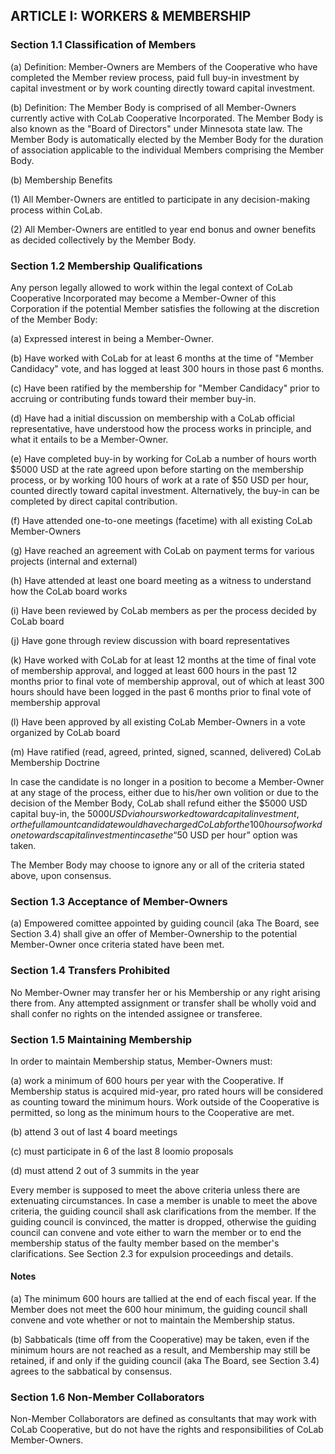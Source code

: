 ## ARTICLE I:  WORKERS & MEMBERSHIP

### Section 1.1  Classification of Members

(a) Definition: Member-Owners are Members of the Cooperative
who have completed the Member review process, paid full
buy-in investment by capital investment or by work counting
directly toward capital investment.

(b) Definition: The Member Body is comprised of all
Member-Owners currently active with CoLab Cooperative
Incorporated. The Member Body is also known as the "Board of
Directors" under Minnesota state law. The Member Body is
automatically elected by the Member Body for the duration of
association applicable to the individual Members comprising
the Member Body.

(b) Membership Benefits

  (1) All Member-Owners are entitled to participate in any
      decision-making process within CoLab.

  (2) All Member-Owners are entitled to year end bonus and
      owner benefits as decided collectively by the
      Member Body.

### Section 1.2  Membership Qualifications

Any person legally allowed to work within the legal context
of CoLab Cooperative Incorporated may become a Member-Owner
of this Corporation if the potential Member satisfies the
following at the discretion of the Member Body:

(a) Expressed interest in being a Member-Owner.

(b) Have worked with CoLab for at least 6 months at the time
    of "Member Candidacy" vote, and has logged at least 300
    hours in those past 6 months.
    
(c) Have been ratified by the membership for "Member Candidacy" 
    prior to accruing or contributing funds toward their member 
    buy-in.

(d) Have had a initial discussion on membership with a CoLab
    official representative, have understood how the process
    works in principle, and what it entails to be a
    Member-Owner.

(e) Have completed buy-in by working for CoLab a number of
    hours worth $5000 USD at the rate agreed upon before
    starting on the membership process, or by working 100
    hours of work at a rate of $50 USD per hour, counted
    directly toward capital investment. Alternatively, the
    buy-in can be completed by direct capital contribution.

(f) Have attended one-to-one meetings (facetime) with all
    existing CoLab Member-Owners

(g) Have reached an agreement with CoLab on payment terms for
    various projects (internal and external)

(h) Have attended at least one board meeting as a witness to
    understand how the CoLab board works

(i) Have been reviewed by CoLab members as per the process
    decided by CoLab board

(j) Have gone through review discussion with board
    representatives

(k) Have worked with CoLab for at least 12 months at the time
    of final vote of membership approval, and logged at least
    600 hours in the past 12 months prior to final vote of
    membership approval, out of which at least 300 hours
    should have been logged in the past 6 months prior to
    final vote of membership approval

(l) Have been approved by all existing CoLab Member-Owners in
    a vote organized by CoLab board

(m) Have ratified (read, agreed, printed, signed, scanned,
    delivered) CoLab Membership Doctrine

In case the candidate is no longer in a position to become a
Member-Owner at any stage of the process, either due to
his/her own volition or due to the decision of the Member
Body, CoLab shall refund either the $5000 USD capital buy-in,
the $5000 USD via hours worked toward capital investment, or
the full amount candidate would have charged CoLab for the 100
hours of work done towards capital investment in case the “$50
USD per hour” option was taken.

The Member Body may choose to ignore any or all of the criteria
stated above, upon consensus.

### Section 1.3  Acceptance of Member-Owners

(a)	Empowered comittee appointed by guiding council (aka The Board, see Section 3.4) shall give an offer of Member-Ownership to the potential Member-Owner once criteria stated have been met.

### Section 1.4  Transfers Prohibited

No Member-Owner may transfer her or his Membership or any right
arising there from.  Any attempted assignment or transfer shall
be wholly void and shall confer no rights on the intended
assignee or transferee.

### Section 1.5  Maintaining Membership

In order to maintain Membership status, Member-Owners must:

(a) work a minimum of 600 hours per year with the Cooperative. If Membership status is acquired mid-year, pro rated hours will be considered as counting toward the minimum hours. Work outside of the Cooperative is permitted, so long as the minimum hours to the Cooperative are met.

(b) attend 3 out of last 4 board meetings

(c) must participate in 6 of the last 8 loomio proposals

(d) must attend 2 out of 3 summits in the year

Every member is supposed to meet the above criteria unless there are extenuating circumstances. In case a member is unable to meet the above criteria, the guiding council shall ask clarifications from the member. If the guiding council is convinced, the matter is dropped, otherwise the guiding council can convene and vote either to warn the member or to end the membership status of the faulty member based on the member's clarifications. See Section 2.3 for expulsion proceedings and details.

#### Notes

(a) The minimum 600 hours are tallied at the end of each fiscal
year. If the Member does not meet the 600 hour minimum, the guiding
council shall convene and vote whether or not to maintain the
Membership status.

(b) Sabbaticals (time off from the Cooperative) may be taken,
even if the minimum hours are not reached as a result, and
Membership may still be retained, if and only if the guiding
council (aka The Board, see Section 3.4) agrees to the
sabbatical by consensus.

### Section 1.6  Non-Member Collaborators

Non-Member Collaborators are defined as consultants that may
work with CoLab Cooperative, but do not have the rights and
responsibilities of CoLab Member-Owners.
